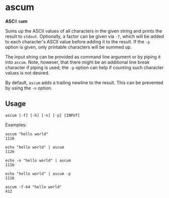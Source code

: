 # ascum

**ASC**II s**um**

Sums up the ASCII values of all characters in the given string and prints the result to `stdout`. Optionally, a factor can be given via `-f`, which will be added to each character's ASCII value before adding it to the result. If the `-p` option is given, only printable characters will be summed up.

The input string can be provided as command line argument or by piping it into `ascum`. Note, however, that there might be an additional line break character if piping is used; the `-p` option can help if counting such character values is not desired.

By default, `ascum` adds a trailing newline to the result. This can be prevented by using the `-n` option.

## Usage

    ascum [-f] [-h] [-n] [-p] [INPUT]

Examples:

    ascum "hello world"
    1116

    echo "hello world" | ascum
    1126

    echo -n "hello world" | ascum
    1116

    echo "hello world" | ascum -p
    1116

    ascum -f-64 "hello world"
    412


